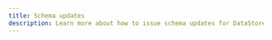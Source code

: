 ```yaml
---
title: Schema updates
description: Learn more about how to issue schema updates for DataStore
---
```


<inline-fragment platform="ios" src="~/lib/datastore/fragments/native_common/schema-updates.md"></inline-fragment>
<inline-fragment platform="android" src="~/lib/datastore/fragments/native_common/schema-updates.md"></inline-fragment>
<inline-fragment platform="flutter" src="~/lib/datastore/fragments/native_common/schema-updates.md"></inline-fragment>
<inline-fragment platform="js" src="~/lib/datastore/fragments/native_common/schema-updates.md"></inline-fragment>
